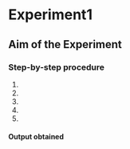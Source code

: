 #  Experiment1

## Aim of the Experiment


### Step-by-step procedure
1.
2.
3.
4.
5.

#### Output obtained

